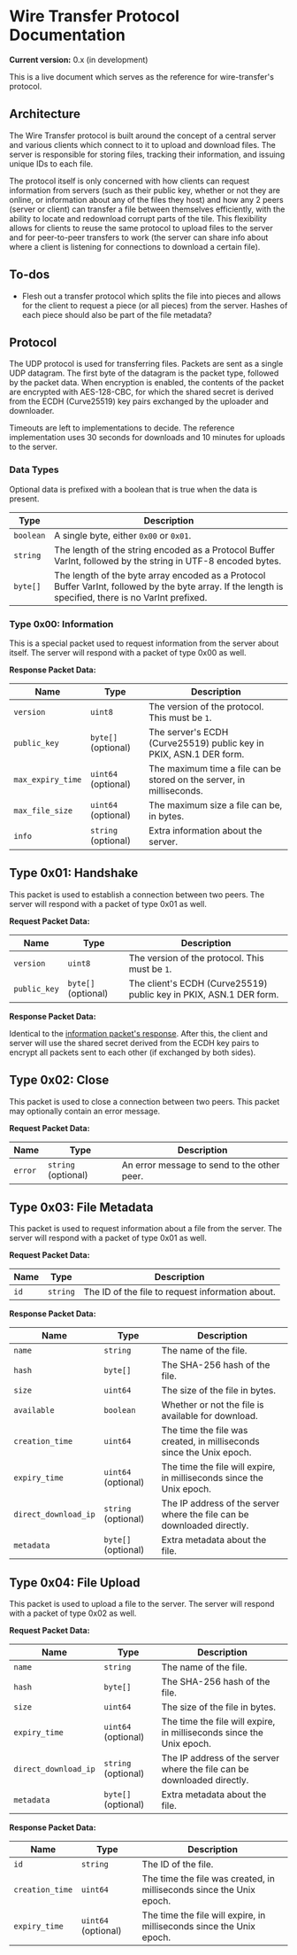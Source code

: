 # Wire Transfer Protocol Documentation

**Current version:** 0.x (in development)

This is a live document which serves as the reference for wire-transfer's protocol.

## Architecture

The Wire Transfer protocol is built around the concept of a central server and various clients which connect to it to upload and download files. The server is responsible for storing files, tracking their information, and issuing unique IDs to each file.

The protocol itself is only concerned with how clients can request information from servers (such as their public key, whether or not they are online, or information about any of the files they host) and how any 2 peers (server or client) can transfer a file between themselves efficiently, with the ability to locate and redownload corrupt parts of the tile. This flexibility allows for clients to reuse the same protocol to upload files to the server and for peer-to-peer transfers to work (the server can share info about where a client is listening for connections to download a certain file).

## To-dos

- Flesh out a transfer protocol which splits the file into pieces and allows for the client to request a piece (or all pieces) from the server. Hashes of each piece should also be part of the file metadata?

## Protocol

The UDP protocol is used for transferring files. Packets are sent as a single UDP datagram. The first byte of the datagram is the packet type, followed by the packet data. When encryption is enabled, the contents of the packet are encrypted with AES-128-CBC, for which the shared secret is derived from the ECDH (Curve25519) key pairs exchanged by the uploader and downloader.

Timeouts are left to implementations to decide. The reference implementation uses 30 seconds for downloads and 10 minutes for uploads to the server.

### Data Types

Optional data is prefixed with a boolean that is true when the data is present.

| Type | Description |
| ---- | ----------- |
| `boolean` | A single byte, either `0x00` or `0x01`. |
| `string` | The length of the string encoded as a Protocol Buffer VarInt, followed by the string in UTF-8 encoded bytes. |
| `byte[]` | The length of the byte array encoded as a Protocol Buffer VarInt, followed by the byte array. If the length is specified, there is no VarInt prefixed. |

### Type 0x00: Information

This is a special packet used to request information from the server about itself. The server will respond with a packet of type 0x00 as well.

**Response Packet Data:**

| Name | Type | Description |
| ---- | ---- | ----------- |
| `version` | `uint8` | The version of the protocol. This must be `1`. |
| `public_key` | `byte[]` (optional) | The server's ECDH (Curve25519) public key in PKIX, ASN.1 DER form. |
| `max_expiry_time` | `uint64` (optional) | The maximum time a file can be stored on the server, in milliseconds. |
| `max_file_size` | `uint64` (optional) | The maximum size a file can be, in bytes. |
| `info` | `string` (optional) | Extra information about the server. |

## Type 0x01: Handshake

This packet is used to establish a connection between two peers. The server will respond with a packet of type 0x01 as well.

**Request Packet Data:**

| Name | Type | Description |
| ---- | ---- | ----------- |
| `version` | `uint8` | The version of the protocol. This must be `1`. |
| `public_key` | `byte[]` (optional) | The client's ECDH (Curve25519) public key in PKIX, ASN.1 DER form. |

**Response Packet Data:**

Identical to the [information packet's response](#type-0x00-information). After this, the client and server will use the shared secret derived from the ECDH key pairs to encrypt all packets sent to each other (if exchanged by both sides).

## Type 0x02: Close

This packet is used to close a connection between two peers. This packet may optionally contain an error message.

**Request Packet Data:**

| Name | Type | Description |
| ---- | ---- | ----------- |
| `error` | `string` (optional) | An error message to send to the other peer. |

## Type 0x03: File Metadata

This packet is used to request information about a file from the server. The server will respond with a packet of type 0x01 as well.

**Request Packet Data:**

| Name | Type | Description |
| ---- | ---- | ----------- |
| `id` | `string` | The ID of the file to request information about. |

**Response Packet Data:**

| Name | Type | Description |
| ---- | ---- | ----------- |
| `name` | `string` | The name of the file. |
| `hash` | `byte[]` | The SHA-256 hash of the file. |
| `size` | `uint64` | The size of the file in bytes. |
| `available` | `boolean` | Whether or not the file is available for download. |
| `creation_time` | `uint64` | The time the file was created, in milliseconds since the Unix epoch. |
| `expiry_time` | `uint64` (optional) | The time the file will expire, in milliseconds since the Unix epoch. |
| `direct_download_ip` | `string` (optional) | The IP address of the server where the file can be downloaded directly. |
| `metadata` | `byte[]` (optional) | Extra metadata about the file. |

## Type 0x04: File Upload

This packet is used to upload a file to the server. The server will respond with a packet of type 0x02 as well.

**Request Packet Data:**

| Name | Type | Description |
| ---- | ---- | ----------- |
| `name` | `string` | The name of the file. |
| `hash` | `byte[]` | The SHA-256 hash of the file. |
| `size` | `uint64` | The size of the file in bytes. |
| `expiry_time` | `uint64` (optional) | The time the file will expire, in milliseconds since the Unix epoch. |
| `direct_download_ip` | `string` (optional) | The IP address of the server where the file can be downloaded directly. |
| `metadata` | `byte[]` (optional) | Extra metadata about the file. |

**Response Packet Data:**

| Name | Type | Description |
| ---- | ---- | ----------- |
| `id` | `string` | The ID of the file. |
| `creation_time` | `uint64` | The time the file was created, in milliseconds since the Unix epoch. |
| `expiry_time` | `uint64` (optional) | The time the file will expire, in milliseconds since the Unix epoch. |
